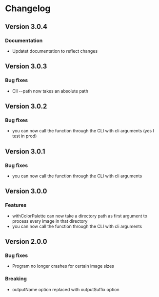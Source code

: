 # Changelog

## Version 3.0.4

### Documentation
- Updatet documentation to reflect changes

## Version 3.0.3

### Bug fixes
- ClI --path now takes an absolute path

## Version 3.0.2

### Bug fixes
- you can now call the function through the CLI with cli arguments (yes I test in prod)

## Version 3.0.1

### Bug fixes
- you can now call the function through the CLI with cli arguments

## Version 3.0.0

### Features
- withColorPalette can now take a directory path as first argument to process every image in that directory
- you can now call the function through the CLI with cli arguments

## Version 2.0.0

### Bug fixes
- Program no longer crashes for certain image sizes

### Breaking
- outputName option replaced with outputSuffix option
